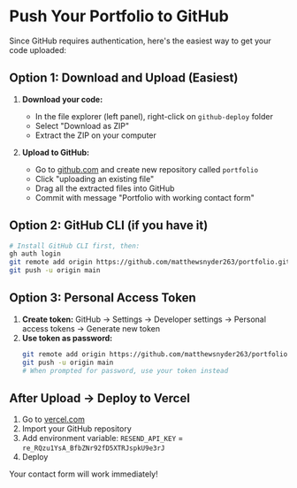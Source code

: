 # Push Your Portfolio to GitHub

Since GitHub requires authentication, here's the easiest way to get your code uploaded:

## Option 1: Download and Upload (Easiest)

1. **Download your code:**
   - In the file explorer (left panel), right-click on `github-deploy` folder
   - Select "Download as ZIP"
   - Extract the ZIP on your computer

2. **Upload to GitHub:**
   - Go to [github.com](https://github.com) and create new repository called `portfolio`
   - Click "uploading an existing file"
   - Drag all the extracted files into GitHub
   - Commit with message "Portfolio with working contact form"

## Option 2: GitHub CLI (if you have it)

```bash
# Install GitHub CLI first, then:
gh auth login
git remote add origin https://github.com/matthewsnyder263/portfolio.git
git push -u origin main
```

## Option 3: Personal Access Token

1. **Create token:** GitHub → Settings → Developer settings → Personal access tokens → Generate new token
2. **Use token as password:**
   ```bash
   git remote add origin https://github.com/matthewsnyder263/portfolio.git
   git push -u origin main
   # When prompted for password, use your token instead
   ```

## After Upload → Deploy to Vercel

1. Go to [vercel.com](https://vercel.com)
2. Import your GitHub repository
3. Add environment variable: `RESEND_API_KEY` = `re_RQzu1YsA_BfbZNr92fD5XTRJspkU9e3rJ`
4. Deploy

Your contact form will work immediately!